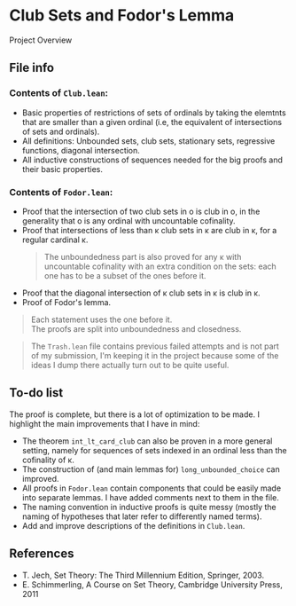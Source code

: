 # Club Sets and Fodor's Lemma
Project Overview

## File info

### Contents of `Club.lean`:

* Basic properties of restrictions of sets of ordinals by taking the elemtnts that are smaller
  than a given ordinal (i.e, the equivalent of intersections of sets and ordinals).
* All definitions: Unbounded sets, club sets, stationary sets, regressive functions, diagonal intersection.
* All inductive constructions of sequences needed for the big proofs and their basic properties.

### Contents of `Fodor.lean`:

* Proof that the intersection of two club sets in o is club in o, in the generality that o is any ordinal with
  uncountable cofinality.
* Proof that intersections of less than κ club sets in κ are club in κ, for a regular cardinal κ.
  > The unboundedness part is also proved for any κ with uncountable cofinality with an extra
  condition on the sets: each one has to be a subset of the ones before it.
* Proof that the diagonal intersection of κ club sets in κ is club in κ.
* Proof of Fodor's lemma.

> Each statement uses the one before it. \
> The proofs are split into unboundedness and closedness.

> The `Trash.lean` file contains previous failed attempts and is not part of my submission, I'm keeping it in the project because some of the ideas I dump there actually turn out to be quite useful.

## To-do list

The proof is complete, but there is a lot of optimization to be made.
I highlight the main improvements that I have in mind:

* The theorem `int_lt_card_club` can also be proven in a more general setting, namely for sequences
  of sets indexed in an ordinal less than the cofinality of κ.
* The construction of (and main lemmas for) `long_unbounded_choice` can improved.
* All proofs in `Fodor.lean` contain components that could be easily made into separate lemmas. I have added comments next to them in the file.
* The naming convention in inductive proofs is quite messy (mostly the naming of hypotheses that later refer to differently named terms).
* Add and improve descriptions of the definitions in `Club.lean`.

## References
* T. Jech, Set Theory: The Third Millennium Edition, Springer, 2003.
* E. Schimmerling, A Course on Set Theory, Cambridge University Press, 2011
